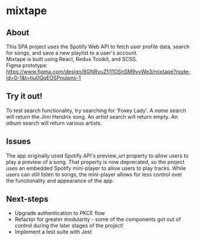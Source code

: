  # mixtape
 ## About
 This SPA project uses the Spotify Web API to fetch user profile data, search for songs, and save a new playlist to a user's account.  
 Mixtape is built using React, Redux Toolkit, and SCSS.  
 Figma prototype: https://www.figma.com/design/8GNRvuZfj11OSnSM9vvWe3/mixtape?node-id=0-1&t=tiu0QqEOSPnuipns-1
 ## Try it out!
 To test search functionality, try searching for 'Foxey Lady'. A *name* search will return the Jimi Hendrix song. An *artist* search will return empty. An *album* search will return various artists.
 ## Issues
 The app originally used Spotify API's preview_url property to allow users to play a preview of a song. 
 That property is now deprecated, so the project uses an embedded Spotify mini-player to allow users to play tracks. 
 While users can still listen to songs, the mini-player allows for less control over the functionality and appearance of the app.
 ## Next-steps
 * Upgrade authentication to PKCE flow
 * Refactor for greater modularity - some of the components got out of control during the later stages of the project!
 * Implement a test suite with Jest
